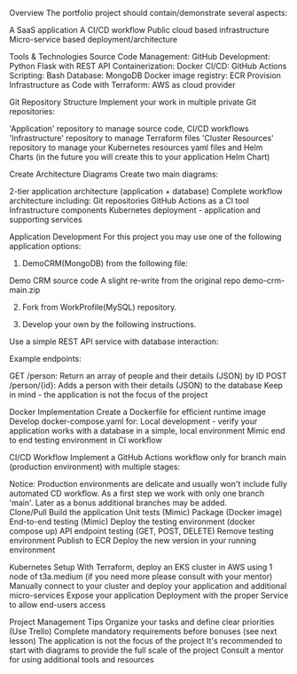 Overview
The portfolio project should contain/demonstrate several aspects:

A SaaS application
A CI/CD workflow
Public cloud based infrastructure
Micro-service based deployment/architecture


Tools & Technologies
Source Code Management: GitHub
Development: Python Flask with REST API
Containerization: Docker
CI/CD: GitHub Actions
Scripting: Bash
Database: MongoDB
Docker image registry: ECR
Provision Infrastructure as Code with Terraform:
AWS as cloud provider


Git Repository Structure
Implement your work in multiple private Git repositories:

'Application' repository to manage source code, CI/CD workflows
'Infrastructure' repository to manage Terraform files
'Cluster Resources' repository to manage your Kubernetes resources yaml files and Helm Charts (in the future you will create this to your application Helm Chart)


Create Architecture Diagrams
Create two main diagrams:

2-tier application architecture (application + database)
Complete workflow architecture including:
Git repositories
GitHub Actions as a CI tool
Infrastructure components
Kubernetes deployment - application and supporting services


Application Development
For this project you may use one of the following application options:

1. DemoCRM(MongoDB) from the following file:



Demo CRM source code
A slight re-write from the original repo
demo-crm-main.zip


2. Fork from WorkProfile(MySQL) repository.

3. Develop your own by the following instructions.

Use a simple REST API service with database interaction:

Example endpoints:

GET /person: Return an array of people and their details (JSON) by ID
POST /person/{id}: Adds a person with their details (JSON) to the database
Keep in mind - the application is not the focus of the project

Docker Implementation
Create a Dockerfile for efficient runtime image
Develop docker-compose.yaml for:
Local development - verify your application works with a database in a simple, local environment
Mimic end to end testing environment in CI workflow


CI/CD Workflow
Implement a GitHub Actions workflow only for branch main (production environment) with multiple stages:

Notice: Production environments are delicate and usually won't include fully automated CD workflow.
As a first step we work with only one branch 'main'. Later as a bonus additional branches may be added.  
Clone/Pull
Build the application
Unit tests (Mimic)
Package (Docker image)
End-to-end testing (Mimic)
Deploy the testing environment (docker compose up)
API endpoint testing (GET, POST, DELETE)
Remove testing environment
Publish to ECR
Deploy the new version in your running environment


Kubernetes Setup
With Terraform, deploy an EKS cluster in AWS using 1 node of t3a.medium (if you need more please consult with your mentor)
Manually connect to your cluster and deploy your application and additional micro-services
Expose your application Deployment with the proper Service to allow end-users access



Project Management Tips
Organize your tasks and define clear priorities (Use Trello)
Complete mandatory requirements before bonuses (see next lesson)
The application is not the focus of the project
It's recommended to start with diagrams to provide the full scale of the project
Consult a mentor for using additional tools and resources

